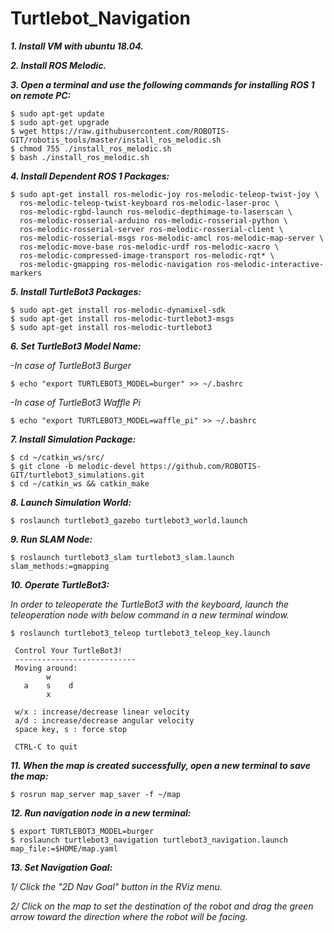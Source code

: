 # Turtlebot_Navigation
**_1. Install VM with ubuntu 18.04._**

**_2. Install ROS Melodic._**

**_3. Open a terminal and use the following commands for installing ROS 1 on remote PC:_**
```
$ sudo apt-get update
$ sudo apt-get upgrade
$ wget https://raw.githubusercontent.com/ROBOTIS-GIT/robotis_tools/master/install_ros_melodic.sh
$ chmod 755 ./install_ros_melodic.sh 
$ bash ./install_ros_melodic.sh
```
**_4. Install Dependent ROS 1 Packages:_**
```
$ sudo apt-get install ros-melodic-joy ros-melodic-teleop-twist-joy \
  ros-melodic-teleop-twist-keyboard ros-melodic-laser-proc \
  ros-melodic-rgbd-launch ros-melodic-depthimage-to-laserscan \
  ros-melodic-rosserial-arduino ros-melodic-rosserial-python \
  ros-melodic-rosserial-server ros-melodic-rosserial-client \
  ros-melodic-rosserial-msgs ros-melodic-amcl ros-melodic-map-server \
  ros-melodic-move-base ros-melodic-urdf ros-melodic-xacro \
  ros-melodic-compressed-image-transport ros-melodic-rqt* \
  ros-melodic-gmapping ros-melodic-navigation ros-melodic-interactive-markers
```
**_5. Install TurtleBot3 Packages:_**
```
$ sudo apt-get install ros-melodic-dynamixel-sdk
$ sudo apt-get install ros-melodic-turtlebot3-msgs
$ sudo apt-get install ros-melodic-turtlebot3
```
**_6. Set TurtleBot3 Model Name:_**

_-In case of TurtleBot3 Burger_
```
$ echo "export TURTLEBOT3_MODEL=burger" >> ~/.bashrc
```
_-In case of TurtleBot3 Waffle Pi_
```
$ echo "export TURTLEBOT3_MODEL=waffle_pi" >> ~/.bashrc
```
**_7. Install Simulation Package:_**
```
$ cd ~/catkin_ws/src/
$ git clone -b melodic-devel https://github.com/ROBOTIS-GIT/turtlebot3_simulations.git
$ cd ~/catkin_ws && catkin_make
```
**_8. Launch Simulation World:_**
```
$ roslaunch turtlebot3_gazebo turtlebot3_world.launch
```
**_9. Run SLAM Node:_**
```
$ roslaunch turtlebot3_slam turtlebot3_slam.launch slam_methods:=gmapping
```
**_10. Operate TurtleBot3:_**

_In order to teleoperate the TurtleBot3 with the keyboard, launch the teleoperation node with below command in a new terminal window._
```
$ roslaunch turtlebot3_teleop turtlebot3_teleop_key.launch

 Control Your TurtleBot3!
 ---------------------------
 Moving around:
        w
   a    s    d
        x

 w/x : increase/decrease linear velocity
 a/d : increase/decrease angular velocity
 space key, s : force stop

 CTRL-C to quit
```
**_11. When the map is created successfully, open a new terminal to save the map:_**
```
$ rosrun map_server map_saver -f ~/map
```
**_12. Run navigation node in a new terminal:_**
```
$ export TURTLEBOT3_MODEL=burger
$ roslaunch turtlebot3_navigation turtlebot3_navigation.launch map_file:=$HOME/map.yaml
```
**_13. Set Navigation Goal:_**

_1/ Click the "2D Nav Goal" button in the RViz menu._

_2/ Click on the map to set the destination of the robot and drag the green arrow toward the direction where the robot will be facing._

